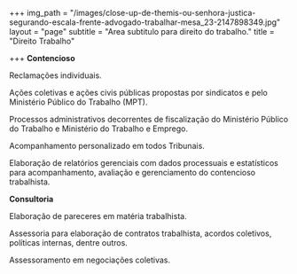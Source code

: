 +++
img_path = "/images/close-up-de-themis-ou-senhora-justica-segurando-escala-frente-advogado-trabalhar-mesa_23-2147898349.jpg"
layout = "page"
subtitle = "Area subtitulo para direito do trabalho."
title = "Direito Trabalho"

+++
**Contencioso**

Reclamações individuais.

Ações coletivas e ações civis públicas propostas por sindicatos e pelo Ministério Público do Trabalho (MPT).

Processos administrativos decorrentes de fiscalização do Ministério Público do Trabalho e Ministério do Trabalho e Emprego.

Acompanhamento personalizado em todos Tribunais.

Elaboração de relatórios gerenciais com dados processuais e estatísticos para acompanhamento, avaliação e gerenciamento do contencioso trabalhista.

**Consultoria**

Elaboração de pareceres em matéria trabalhista.

Assessoria para elaboração de contratos trabalhista, acordos coletivos, políticas internas, dentre outros.

Assessoramento em negociações coletivas.